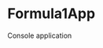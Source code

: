 # Formula1App
Console application                    


















































